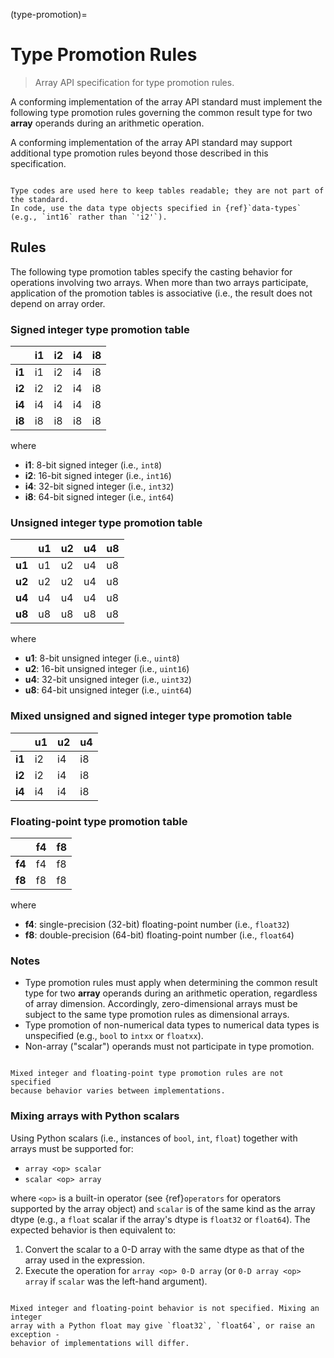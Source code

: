 (type-promotion)=

# Type Promotion Rules

> Array API specification for type promotion rules.

A conforming implementation of the array API standard must implement the following type promotion rules governing the common result type for two **array** operands during an arithmetic operation.

A conforming implementation of the array API standard may support additional type promotion rules beyond those described in this specification.

```{note}

Type codes are used here to keep tables readable; they are not part of the standard.
In code, use the data type objects specified in {ref}`data-types` (e.g., `int16` rather than `'i2'`).
```

## Rules

<!-- Note: please keep table columns aligned -->

The following type promotion tables specify the casting behavior for
operations involving two arrays. When more than two arrays participate,
application of the promotion tables is associative (i.e., the result does not
depend on array order.

### Signed integer type promotion table

|        | i1 | i2 | i4 | i8 |
| ------ | -- | -- | -- | -- |
| **i1** | i1 | i2 | i4 | i8 |
| **i2** | i2 | i2 | i4 | i8 |
| **i4** | i4 | i4 | i4 | i8 |
| **i8** | i8 | i8 | i8 | i8 |

where

-   **i1**: 8-bit signed integer (i.e., `int8`)
-   **i2**: 16-bit signed integer (i.e., `int16`)
-   **i4**: 32-bit signed integer (i.e., `int32`)
-   **i8**: 64-bit signed integer (i.e., `int64`)

### Unsigned integer type promotion table

|        | u1 | u2 | u4 | u8 |
| ------ | -- | -- | -- | -- |
| **u1** | u1 | u2 | u4 | u8 |
| **u2** | u2 | u2 | u4 | u8 |
| **u4** | u4 | u4 | u4 | u8 |
| **u8** | u8 | u8 | u8 | u8 |

where

-   **u1**: 8-bit unsigned integer (i.e., `uint8`)
-   **u2**: 16-bit unsigned integer (i.e., `uint16`)
-   **u4**: 32-bit unsigned integer (i.e., `uint32`)
-   **u8**: 64-bit unsigned integer (i.e., `uint64`)

### Mixed unsigned and signed integer type promotion table

|        | u1 | u2 | u4 |
| ------ | -- | -- | -- |
| **i1** | i2 | i4 | i8 |
| **i2** | i2 | i4 | i8 |
| **i4** | i4 | i4 | i8 |

### Floating-point type promotion table

|        | f4 | f8 |
| ------ | -- | -- |
| **f4** | f4 | f8 |
| **f8** | f8 | f8 |

where

-   **f4**: single-precision (32-bit) floating-point number (i.e., `float32`)
-   **f8**: double-precision (64-bit) floating-point number (i.e., `float64`)

### Notes

-   Type promotion rules must apply when determining the common result type for two **array** operands during an arithmetic operation, regardless of array dimension. Accordingly, zero-dimensional arrays must be subject to the same type promotion rules as dimensional arrays.
-   Type promotion of non-numerical data types to numerical data types is unspecified (e.g., `bool` to `intxx` or `floatxx`).
-   Non-array ("scalar") operands must not participate in type promotion.


```{note}

Mixed integer and floating-point type promotion rules are not specified
because behavior varies between implementations.
```

### Mixing arrays with Python scalars

Using Python scalars (i.e., instances of `bool`, `int`, `float`) together with
arrays must be supported for:

- `array <op> scalar`
- `scalar <op> array`

where `<op>` is a built-in operator (see {ref}`operators` for operators
supported by the array object) and `scalar` is of the same kind as the array
dtype (e.g., a `float` scalar if the array's dtype is `float32` or `float64`).
The expected behavior is then equivalent to:

1. Convert the scalar to a 0-D array with the same dtype as that of the array
   used in the expression.
2. Execute the operation for `array <op> 0-D array` (or `0-D array <op>
   array` if `scalar` was the left-hand argument).

```{note}

Mixed integer and floating-point behavior is not specified. Mixing an integer
array with a Python float may give `float32`, `float64`, or raise an exception -
behavior of implementations will differ.
```

